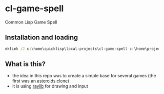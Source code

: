 # cl-game-spell
Common Lisp Game Spell

## Installation and loading

```bat
mklink /J c:\home\quicklisp\local-projects\cl-game-spell c:\home\projects\cl-game-spell
```

## What is this?
* the idea in this repo was to create a simple base for several games (the first was an [asteroids clone](https://github.com/drigoor/cl-asteroids))
* it is using [raylib](https://www.raylib.com) for drawing and input
